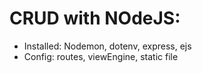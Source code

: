 # CRUD with NOdeJS: 
  + Installed: Nodemon, dotenv, express, ejs
  + Config: routes, viewEngine, static file
